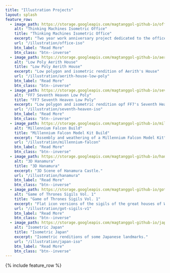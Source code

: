 ```yaml
---
title: "Illustration Projects"
layout: splash
feature_row:
  - image_path: https://storage.googleapis.com/magtanggol-github-io/office-iso/cover.png
    alt: "Thinking Machines Isometric Office"
    title: "Thinking Machines Isometric Office"
    excerpt: "Two year work anniversary project dedicated to the office"
    url: "/illustration/office-iso"
    btn_label: "Read More"
    btn_class: "btn--inverse"
  - image_path: https://storage.googleapis.com/magtanggol-github-io/aerith-house/cover.png
    alt: "Low Poly Aerith House"
    title: "Low Poly Aerith House"
    excerpt: "Low polygon and isometric rendition of Aerith's House"
    url: "/illustration/aerith-house-low-poly"
    btn_label: "Read More"
    btn_class: "btn--inverse"
  - image_path: https://storage.googleapis.com/magtanggol-github-io/seventh-heaven-iso/cover.png
    alt: "FF7 Seventh Heaven Low Poly"
    title: "FF7 Seventh Heaven Low Poly"
    excerpt: "Low polygon and isometric rendition opf FF7's Seventh Heaven"
    url: "/illustration/seventh-heaven-iso"
    btn_label: "Read More"
    btn_class: "btn--inverse"
  - image_path: https://storage.googleapis.com/magtanggol-github-io/millennium-falcon/mf-cover.png
    alt: "Millennium Falcon Build"
    title: "Millennium Falcon Model Kit Build"
    excerpt: "Assembly and weathering of a Millennium Falcon Model Kit"
    url: "/illustration/millennium-falcon"
    btn_label: "Read More"
    btn_class: "btn--inverse"
  - image_path: https://storage.googleapis.com/magtanggol-github-io/hanamura/hanamura-cover.png
    alt: "3D Hanamura"
    title: "3D Hanamura"
    excerpt: "3D Scene of Hanamura Castle."
    url: "/illustration/hanamura"
    btn_label: "Read More"
    btn_class: "btn--inverse"
  - image_path: https://storage.googleapis.com/magtanggol-github-io/got-v1/cover.svg
    alt: "Game of Thrones Sigils Vol. 1"
    title: "Game of Thrones Sigils Vol. 1"
    excerpt: "Flat icon versions of the sigils of the great houses of Westeros."
    url: "/illustration/got-sigils-v1"
    btn_label: "Read More"
    btn_class: "btn--inverse"
  - image_path: https://storage.googleapis.com/magtanggol-github-io/japan-iso/cover.png
    alt: "Isometric Japan"
    title: "Isometric Japan"
    excerpt: "Isometric renditions of some Japanese landmarks."
    url: "/illustration/japan-iso"
    btn_label: "Read More"
    btn_class: "btn--inverse"
---
```


{% include feature_row %}
